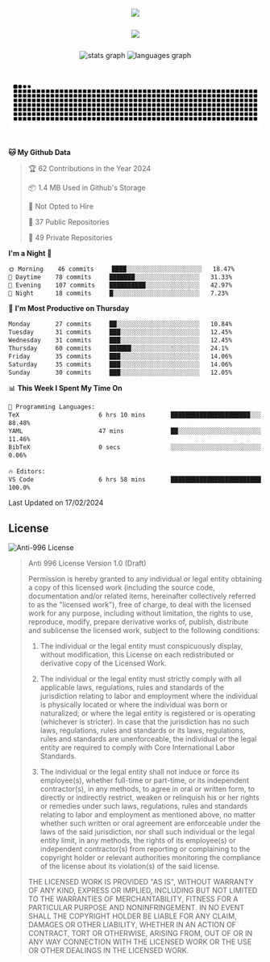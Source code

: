 ###

<div align="center">
  <img src="https://github-widgetbox.vercel.app/api/profile?username=kazutoiris&data=followers,repositories,stars,commits"  />
</div>

###

<div align="center">
  <img src="https://profile-counter.glitch.me/kazutoiris/count.svg?"  />
</div>

###

<div align="center">
  <img src="https://github-readme-stats.vercel.app/api?username=kazutoiris&hide_title=false&hide_rank=false&show_icons=true&include_all_commits=true&count_private=true&disable_animations=false&theme=default&locale=en&hide_border=false" height="150" alt="stats graph"  />
  <img src="https://github-readme-stats.vercel.app/api/top-langs?username=kazutoiris&locale=en&hide_title=false&layout=compact&card_width=320&langs_count=5&theme=default&hide_border=true" height="150" alt="languages graph"  />
</div>

###

<br clear="both">

<img src="https://raw.githubusercontent.com/kazutoiris/kazutoiris/output/snake.svg" alt="Snake animation" />

###

<!--START_SECTION:waka-->
**🐱 My Github Data** 

> 🏆 62 Contributions in the Year 2024
 > 
> 📦 1.4 MB Used in Github's Storage 
 > 
> 🚫 Not Opted to Hire
 > 
> 📜 37 Public Repositories 
 > 
> 🔑 49 Private Repositories  
 > 
**I'm a Night 🦉** 

```text
🌞 Morning    46 commits     ████░░░░░░░░░░░░░░░░░░░░░   18.47% 
🌆 Daytime    78 commits     ███████░░░░░░░░░░░░░░░░░░   31.33% 
🌃 Evening    107 commits    ██████████░░░░░░░░░░░░░░░   42.97% 
🌙 Night      18 commits     █░░░░░░░░░░░░░░░░░░░░░░░░   7.23%

```
📅 **I'm Most Productive on Thursday** 

```text
Monday       27 commits     ██░░░░░░░░░░░░░░░░░░░░░░░   10.84% 
Tuesday      31 commits     ███░░░░░░░░░░░░░░░░░░░░░░   12.45% 
Wednesday    31 commits     ███░░░░░░░░░░░░░░░░░░░░░░   12.45% 
Thursday     60 commits     ██████░░░░░░░░░░░░░░░░░░░   24.1% 
Friday       35 commits     ███░░░░░░░░░░░░░░░░░░░░░░   14.06% 
Saturday     35 commits     ███░░░░░░░░░░░░░░░░░░░░░░   14.06% 
Sunday       30 commits     ███░░░░░░░░░░░░░░░░░░░░░░   12.05%

```


📊 **This Week I Spent My Time On** 

```text
💬 Programming Languages: 
TeX                      6 hrs 10 mins       ██████████████████████░░░   88.48% 
YAML                     47 mins             ██░░░░░░░░░░░░░░░░░░░░░░░   11.46% 
BibTeX                   0 secs              ░░░░░░░░░░░░░░░░░░░░░░░░░   0.06%

🔥 Editors: 
VS Code                  6 hrs 58 mins       █████████████████████████   100.0%

```


 Last Updated on 17/02/2024
<!--END_SECTION:waka-->

## License

![Anti-996 License](https://img.shields.io/badge/license-Anti--996%20License-blue)

>  Anti 996 License Version 1.0 (Draft)
>
>  Permission is hereby granted to any individual or legal entity obtaining a copy
>  of this licensed work (including the source code, documentation and/or related
>  items, hereinafter collectively referred to as the "licensed work"), free of
>  charge, to deal with the licensed work for any purpose, including without
>  limitation, the rights to use, reproduce, modify, prepare derivative works of,
>  publish, distribute and sublicense the licensed work, subject to the following
>  conditions:
>
> 1. The individual or the legal entity must conspicuously display, without
>       modification, this License on each redistributed or derivative copy of the
>       Licensed Work.
>
> 2. The individual or the legal entity must strictly comply with all applicable
>       laws, regulations, rules and standards of the jurisdiction relating to
>       labor and employment where the individual is physically located or where
>       the individual was born or naturalized; or where the legal entity is
>       registered or is operating (whichever is stricter). In case that the
>       jurisdiction has no such laws, regulations, rules and standards or its
>       laws, regulations, rules and standards are unenforceable, the individual
>       or the legal entity are required to comply with Core International Labor
>       Standards.
>
> 3. The individual or the legal entity shall not induce or force its
>       employee(s), whether full-time or part-time, or its independent
>       contractor(s), in any methods, to agree in oral or written form,
>       to directly or indirectly restrict, weaken or relinquish his or
>       her rights or remedies under such laws, regulations, rules and
>       standards relating to labor and employment as mentioned above,
>       no matter whether such written or oral agreement are enforceable
>       under the laws of the said jurisdiction, nor shall such individual
>       or the legal entity limit, in any methods, the rights of its employee(s)
>       or independent contractor(s) from reporting or complaining to the copyright
>       holder or relevant authorities monitoring the compliance of the license
>       about its violation(s) of the said license.
>
>  THE LICENSED WORK IS PROVIDED "AS IS", WITHOUT WARRANTY OF ANY KIND, EXPRESS OR
>  IMPLIED, INCLUDING BUT NOT LIMITED TO THE WARRANTIES OF MERCHANTABILITY, FITNESS
>  FOR A PARTICULAR PURPOSE AND NONINFRINGEMENT. IN NO EVENT SHALL THE COPYRIGHT
>  HOLDER BE LIABLE FOR ANY CLAIM, DAMAGES OR OTHER LIABILITY, WHETHER IN AN ACTION
>  OF CONTRACT, TORT OR OTHERWISE, ARISING FROM, OUT OF OR IN ANY WAY CONNECTION
>  WITH THE LICENSED WORK OR THE USE OR OTHER DEALINGS IN THE LICENSED WORK.

